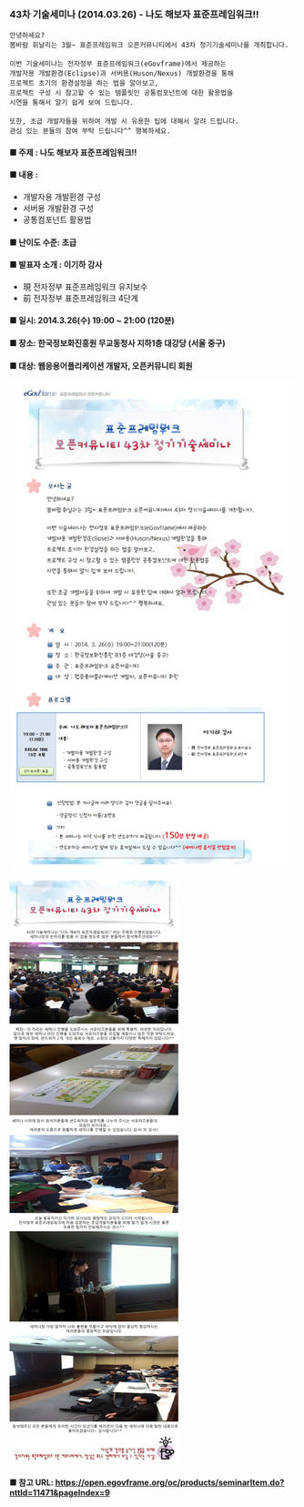 ### 43차 기술세미나 (2014.03.26) - 나도 해보자 표준프레임워크!!
    안녕하세요?
    봄바람 휘날리는 3월~ 표준프레임워크 오픈커뮤니티에서 43차 정기기술세미나를 개최합니다.
    
    이번 기술세미나는 전자정부 표준프레임워크(eGovframe)에서 제공하는
    개발자용 개발환경(Eclipse)과 서버용(Huson/Nexus) 개발환경을 통해
    프로젝트 초기의 환경설정을 하는 법을 알아보고,
    프로젝트 구성 시 참고할 수 있는 템플릿인 공통컴포넌트에 대한 활용법을
    시연을 통해서 알기 쉽게 보여 드립니다.
    
    또한, 초급 개발자들을 위하여 개발 시 유용한 팁에 대해서 알려 드립니다.
    관심 있는 분들의 참여 부탁 드립니다^^ 행복하세요.
    
#### ■ 주제 : 나도 해보자 표준프레임워크!!
#### ■ 내용 :
- 개발자용 개발환경 구성
- 서버용 개발환경 구성
- 공통컴포넌트 활용법
#### ■ 난이도 수준: 초급
#### ■ 발표자 소개 : 이기하 강사
- 現 전자정부 표준프레임워크 유지보수
- 前 전자정부 표준프레임워크 4단계
#### ■ 일시: 2014.3.26(수) 19:00 ~ 21:00 (120분)
#### ■ 장소: 한국정보화진흥원 무교동청사 지하1층 대강당 (서울 중구)
#### ■ 대상: 웹응용어플리케이션 개발자, 오픈커뮤니티 회원
    
![poster](image/oc43.jpg)

![photo](image/oc43현장.png)
    
#### ■ 참고 URL: https://open.egovframe.org/oc/products/seminarItem.do?nttId=11471&pageIndex=9